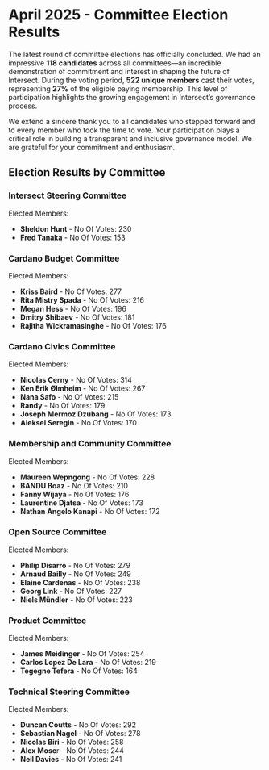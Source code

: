 # April 2025 - Committee Election Results

The latest round of committee elections has officially concluded. We had an impressive **118 candidates** across all committees—an incredible demonstration of commitment and interest in shaping the future of Intersect. During the voting period, **522 unique members** cast their votes, representing **27%** of the eligible paying membership. This level of participation highlights the growing engagement in Intersect’s governance process.

We extend a sincere thank you to all candidates who stepped forward and to every member who took the time to vote. Your participation plays a critical role in building a transparent and inclusive governance model. We are grateful for your commitment and enthusiasm.



## Election Results by Committee

### Intersect Steering Committee

Elected Members:

* **Sheldon Hunt** - No Of Votes: 230
* **Fred Tanaka** - No Of Votes: 153



### Cardano Budget Committee

Elected Members:

* **Kriss Baird** - No Of Votes: 277
* **Rita Mistry Spada** - No Of Votes: 216
* **Megan Hess** - No Of Votes: 196
* **Dmitry Shibaev** - No Of Votes: 181
* **Rajitha Wickramasinghe** - No Of Votes: 176



### Cardano Civics Committee

Elected Members:

* **Nicolas Cerny** - No Of Votes: 314
* **Ken Erik Ølmheim** - No Of Votes: 267
* **Nana Safo** - No Of Votes: 215
* **Randy** - No Of Votes: 179
* **Joseph Mermoz Dzubang** - No Of Votes: 173
* **Aleksei Seregin** - No Of Votes: 170



### Membership and Community Committee

Elected Members:

* **Maureen Wepngong** - No Of Votes: 228
* **BANDU Boaz** - No Of Votes: 210
* **Fanny Wijaya** - No Of Votes: 176
* **Laurentine Djatsa** - No Of Votes: 173
* **Nathan Angelo Kanapi** - No Of Votes: 172

### Open Source Committee

Elected Members:

* **Philip Disarro** - No Of Votes: 279
* **Arnaud Bailly** - No Of Votes: 249
* **Elaine Cardenas** - No Of Votes: 238
* **Georg Link** - No Of Votes: 227
* **Niels Mündler** - No Of Votes: 223



### Product Committee

Elected Members:

* **James Meidinger** - No Of Votes: 254
* **Carlos Lopez De Lara** - No Of Votes: 219
* **Tegegne Tefera** - No Of Votes: 164



### Technical Steering Committee

Elected Members:

* **Duncan Coutts** - No Of Votes: 292
* **Sebastian Nagel** - No Of Votes: 278
* **Nicolas Biri** - No Of Votes: 258
* **Alex Mose**r - No Of Votes: 244
* **Neil Davies** - No Of Votes: 241



